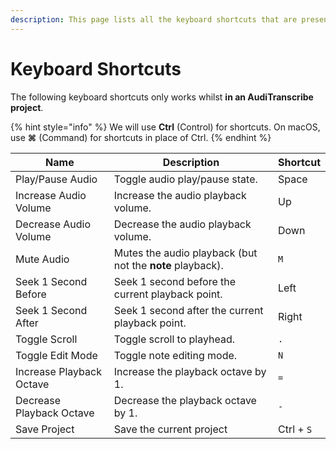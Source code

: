 ```yaml
---
description: This page lists all the keyboard shortcuts that are present in AudiTranscribe.
---
```


# Keyboard Shortcuts

The following keyboard shortcuts only works whilst **in an AudiTranscribe project**.

{% hint style="info" %}
We will use **Ctrl** (Control) for shortcuts. On macOS, use **⌘** (Command) for shortcuts in place of Ctrl.
{% endhint %}

| Name                     | Description                                               | Shortcut   |
|--------------------------|-----------------------------------------------------------|------------|
| Play/Pause Audio         | Toggle audio play/pause state.                            | Space      |
| Increase Audio Volume    | Increase the audio playback volume.                       | Up         |
| Decrease Audio Volume    | Decrease the audio playback volume.                       | Down       |
| Mute Audio               | Mutes the audio playback (but not the **note** playback). | `M`        |
| Seek 1 Second Before     | Seek 1 second before the current playback point.          | Left       |
| Seek 1 Second After      | Seek 1 second after the current playback point.           | Right      |
| Toggle Scroll            | Toggle scroll to playhead.                                | `.`        |
| Toggle Edit Mode         | Toggle note editing mode.                                 | `N`        |
| Increase Playback Octave | Increase the playback octave by 1.                        | `=`        |
| Decrease Playback Octave | Decrease the playback octave by 1.                        | `-`        |
| Save Project             | Save the current project                                  | Ctrl + `S` |
